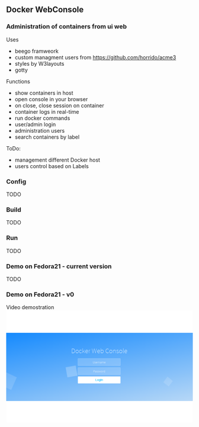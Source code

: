 ## Docker WebConsole

### Administration of containers from ui web

Uses
- beego framweork
- custom managment users from https://github.com/horrido/acme3
- styles by W3layouts
- gotty

Functions
- show containers in host
- open console in your browser
- on close, close session on container
- container logs in real-time
- run docker commands
- user/admin login
- administration users
- search containers by label

ToDo:
- management different Docker host
- users control based on Labels

### Config
TODO

### Build
TODO

### Run
TODO

### Demo on Fedora21 - current version
TODO

### Demo on Fedora21 - v0

Video demostration  
[![Live demo](https://raw.githubusercontent.com/robfrut135/DockerWebConsole/master/media/v0/default.png)](https://drive.google.com/file/d/0BymCGWR0IjzkbzBwLWpoMGtjYjA/view?usp=sharing)
